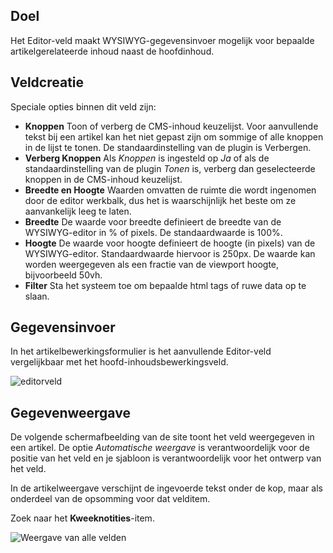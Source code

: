 <!-- Filename: J3.x:Adding_custom_fields/Editor_Field / Display title: Bewerker Veld -->

## Doel

Het Editor-veld maakt WYSIWYG-gegevensinvoer mogelijk voor bepaalde artikelgerelateerde inhoud naast de hoofdinhoud.

## Veldcreatie

Speciale opties binnen dit veld zijn:

- **Knoppen** Toon of verberg de CMS-inhoud keuzelijst. Voor aanvullende tekst bij een artikel kan het niet gepast zijn om sommige of alle knoppen in de lijst te tonen. De standaardinstelling van de plugin is Verbergen.
- **Verberg Knoppen** Als *Knoppen* is ingesteld op *Ja* of als de standaardinstelling van de plugin *Tonen* is, verberg dan geselecteerde knoppen in de CMS-inhoud keuzelijst.
- **Breedte en Hoogte** Waarden omvatten de ruimte die wordt ingenomen door de editor werkbalk, dus het is waarschijnlijk het beste om ze aanvankelijk leeg te laten.
- **Breedte** De waarde voor breedte definieert de breedte van de WYSIWYG-editor in % of pixels. De standaardwaarde is 100%.
- **Hoogte** De waarde voor hoogte definieert de hoogte (in pixels) van de WYSIWYG-editor. Standaardwaarde hiervoor is 250px. De waarde kan worden weergegeven als een fractie van de viewport hoogte, bijvoorbeeld 50vh.
- **Filter** Sta het systeem toe om bepaalde html tags of ruwe data op te slaan.

## Gegevensinvoer

In het artikelbewerkingsformulier is het aanvullende Editor-veld vergelijkbaar met het hoofd-inhoudsbewerkingsveld.

![editorveld](../../../en/images/fields/fields-editor-entry.png "Editorveld")

## Gegevenweergave

De volgende schermafbeelding van de site toont het veld weergegeven in een artikel. De optie *Automatische weergave* is verantwoordelijk voor de positie van het veld en je sjabloon is verantwoordelijk voor het ontwerp van het veld.

In de artikelweergave verschijnt de ingevoerde tekst onder de kop, maar als onderdeel van de opsomming voor dat velditem.

Zoek naar het **Kweeknotities**-item.

![Weergave van alle velden](../../../en/images/fields/fields-display.png "Veldenweergave")

